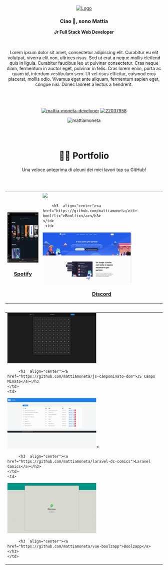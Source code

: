 <!-- PROJECT LOGO -->
<br />
<div align="center">
  <a href="https://github.com/mattiamoneta">
    <img src="https://media.licdn.com/dms/image/D4E16AQFS4ZwlbnCXdg/profile-displaybackgroundimage-shrink_350_1400/0/1686159066777?e=1691625600&v=beta&t=nT36Ef5S1w4gMOTvuhXxy4ljN8YS4QFSgV1J_-Gw1xw" alt="Logo">
  </a>

  <h3 align="center">Ciao 👋, sono Mattia</h3>

  <p align="center">
    <strong>Jr Full Stack Web Developer</strong>
  </p>
 

<div align="center">
  <br />
  <br />
     Lorem ipsum dolor sit amet, consectetur adipiscing elit. Curabitur eu elit volutpat, viverra elit non, ultrices risus. Sed ut erat a neque mollis eleifend quis in ligula. Curabitur faucibus leo ut pulvinar consectetur. Cras neque diam, fermentum in auctor eget, pulvinar in felis. Cras lorem enim, porta ac quam id, interdum vestibulum sem. Ut vel risus efficitur, euismod eros placerat, mollis odio. Vivamus eget ante aliquam, fermentum sapien eget, congue nisi. Donec laoreet a lectus a hendrerit. 
</div>
  

  
 
 <div>
    <br />
    <br />
    <br />
     <p align="center">
        <a href="https://linkedin.com/in/mattia-moneta-developer" target="blank"><img align="center" src="https://raw.githubusercontent.com/rahuldkjain/github-profile-readme-generator/master/src/images/icons/Social/linked-in-alt.svg" alt="mattia-moneta-developer" height="20" width="30" /></a>
          <a href="https://stackoverflow.com/users/22037958" target="blank"><img align="center" src="https://raw.githubusercontent.com/rahuldkjain/github-profile-readme-generator/master/src/images/icons/Social/stack-overflow.svg" alt="22037958" height="20" width="30" /></a>
        </p>
  </p>
</div>

<p align="center"> <img src="https://komarev.com/ghpvc/?username=mattiamoneta&label=Profile%20views&color=0e75b6&style=flat" alt="mattiamoneta" /> </p>

<br />
<br />


<h1>👨‍💻 Portfolio</h1>
<p>Una veloce anteprima di alcuni dei miei lavori top su GitHub!</p>
<br />
<br />

<table>
  <tr>
    <td>
<img src="https://github.com/mattiamoneta/html-css-spotifyweb/raw/main/thumbnail.gif" height="160"/>
      <h3 align="center"><a href="https://github.com/mattiamoneta/html-css-spotifyweb">Spotify</a></h3>
    </td>
    <td>
      <img src="https://github.com/mattiamoneta/vite-boolflix/raw/master/thumbnail.gif" height="160"/>
      
        <h3  align="center"><a href="https://github.com/mattiamoneta/vite-boolflix">Boolfix</a></h3>
    </td>
     <td>
<img src="https://github.com/mattiamoneta/htmlcss-discord/raw/main/thumbnail.gif" height="160"/>
      <h3 align="center"><a href="https://github.com/mattiamoneta/htmlcss-discord">Discord</a></h3>
    </td>
  </tr>
 <table>
   
  <table>
  <tr>
    <td>
     <img src="https://github.com/mattiamoneta/js-campominato-dom/raw/main/thumbnail.gif" height="160"/>
         
         <h3  align="center"><a href="https://github.com/mattiamoneta/js-campominato-dom">JS Campo Minato</a></h3
    </td>
    <td>
 <img src="https://github.com/mattiamoneta/laravel-dc-comics/raw/master/thumbnail.gif" height="160"/><
           
         <h3  align="center"><a href="https://github.com/mattiamoneta/laravel-dc-comics">Laravel Comics</a></h3>
    </td>
    <td>
   <img src="https://github.com/mattiamoneta/vue-boolzapp/raw/main/thumbnail.gif" height="160"/>
             
         <h3  align="center"><a href="https://github.com/mattiamoneta/vue-boolzapp">Boolzapp</a></h3>
    </td>
  </tr>
 <table>
   
 

   






      











